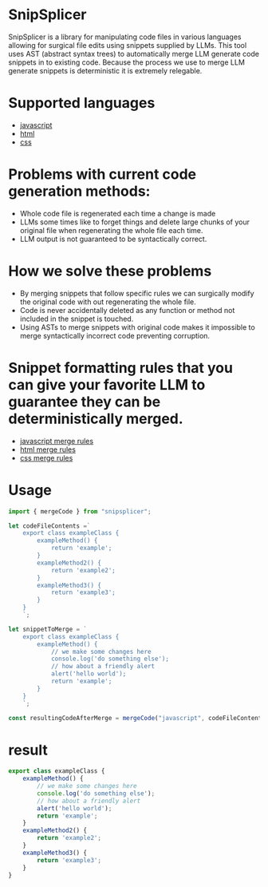 # SnipSplicer
SnipSplicer is a library for manipulating code files in various languages allowing for surgical file edits using snippets supplied by LLMs.
This tool uses AST (abstract syntax trees) to automatically merge LLM generate code snippets in to existing code. Because the process we use to merge LLM generate snippets is deterministic it is extremely relegable.

# Supported languages
- [javascript](./src/javascript/prompt.md)
- [html](./src/html/prompt.md)
- [css](./src/css/prompt.md)

# Problems with current code generation methods:
- Whole code file is regenerated each time a change is made
- LLMs some times like to forget things and delete large chunks of your original file when regenerating the whole file each time.
- LLM output is not guaranteed to be syntactically correct. 

# How we solve these problems
- By merging snippets that follow specific rules we can surgically modify the original code with out regenerating the whole file.
- Code is never accidentally deleted as any function or method not included in the snippet is touched. 
- Using ASTs to merge snippets with original code makes it impossible to merge syntactically incorrect code preventing corruption.  

# Snippet formatting rules that you can give your favorite LLM to guarantee they can be deterministically merged.  
- [javascript merge rules](./src/javascript/prompt.md)
- [html merge rules](./src/html/prompt.md)
- [css merge rules](./src/css/prompt.md)



# Usage
```javascript
import { mergeCode } from "snipsplicer";

let codeFileContents =`
    export class exampleClass {
        exampleMethod() {
            return 'example';
        }
        exampleMethod2() {
            return 'example2';
        }
        exampleMethod3() {
            return 'example3';
        }
    }
    `;

let snippetToMerge = `
    export class exampleClass {
        exampleMethod() {
            // we make some changes here 
            console.log('do something else');
            // how about a friendly alert
            alert('hello world');
            return 'example';
        }
    }
    `;

const resultingCodeAfterMerge = mergeCode("javascript", codeFileContents, snippetToMerge);

```

# result
```javascript
export class exampleClass {
    exampleMethod() {
        // we make some changes here 
        console.log('do something else');
        // how about a friendly alert
        alert('hello world');
        return 'example';
    }
    exampleMethod2() {
        return 'example2';
    }
    exampleMethod3() {
        return 'example3';
    }
}

```





